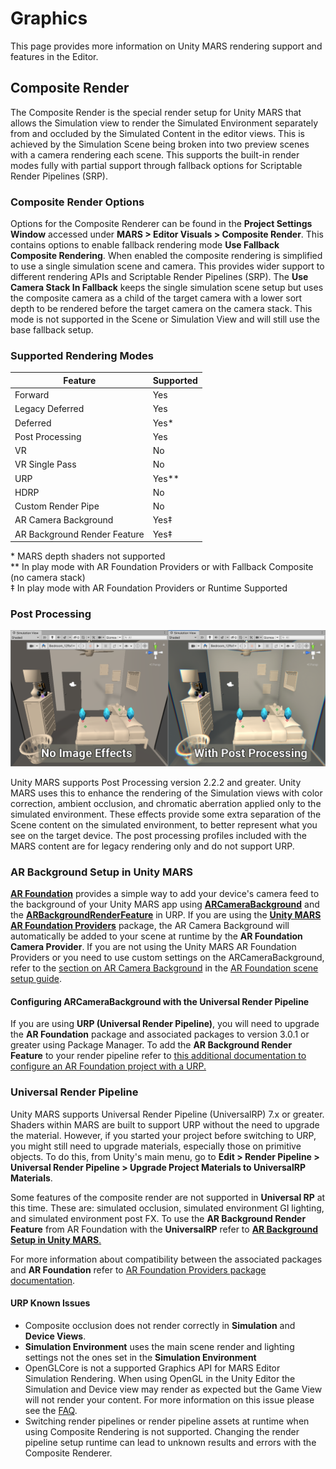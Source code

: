 # Graphics

This page provides more information on Unity MARS rendering support and features in the Editor.

## Composite Render

The Composite Render is the special render setup for Unity MARS that allows the Simulation view to render the Simulated Environment separately from and occluded by the Simulated Content in the editor views. This is achieved by the Simulation Scene being broken into two preview scenes with a camera rendering each scene. This supports the built-in render modes fully with partial support through fallback options for Scriptable Render Pipelines (SRP).

### Composite Render Options

Options for the Composite Renderer can be found in the **Project Settings Window** accessed under **MARS &gt; Editor Visuals &gt; Composite Render**. This contains options to enable fallback rendering mode **Use Fallback Composite Rendering**. When enabled the composite rendering is simplified to use a single simulation scene and camera. This provides wider support to different rendering APIs and Scriptable Render Pipelines (SRP). The **Use Camera Stack In Fallback** keeps the single simulation scene setup but uses the composite camera as a child of the target camera with a lower sort depth to be rendered before the target camera on the camera stack. This mode is not supported in the Scene or Simulation View and will still use the base fallback setup.

### Supported Rendering Modes

| Feature | Supported |
| ----------- | ----------- |
| Forward | Yes|
| Legacy Deferred | Yes |
| Deferred | Yes* |
| Post Processing | Yes |
| VR | No |
| VR Single Pass | No |
| URP | Yes** |
| HDRP | No |
| Custom Render Pipe | No |
| AR Camera Background | Yes‡ |
| AR Background Render Feature | Yes‡ |
\* MARS depth shaders not supported\
** In play mode with AR Foundation Providers or with Fallback Composite (no camera stack)\
‡ In play mode with AR Foundation Providers or Runtime Supported

### Post Processing

![Post Processing](images/Graphics/PostProcessing.png)

Unity MARS supports Post Processing version 2.2.2 and greater. Unity MARS uses this to enhance the rendering of the Simulation views with color correction, ambient occlusion, and chromatic aberration applied only to the simulated environment. These effects provide some extra separation of the Scene content on the simulated environment, to better represent what you see on the target device. The post processing profiles included with the MARS content are for legacy rendering only and do not support URP.

### AR Background Setup in Unity MARS

[**AR Foundation**](https://docs.unity3d.com/Packages/com.unity.xr.arfoundation@latest/index.html) provides a simple way to add your device's camera feed to the background of your Unity MARS app using [**ARCameraBackground**](https://docs.unity3d.com/Packages/com.unity.xr.arfoundation@latest/index.html?subfolder=/api/UnityEngine.XR.ARFoundation.ARCameraBackground.html) and the [**ARBackgroundRenderFeature**](https://docs.unity3d.com/Packages/com.unity.xr.arfoundation@latest/index.html?subfolder=/api/UnityEngine.XR.ARFoundation.ARBackgroundRendererFeature.html) in URP. If you are using the [**Unity MARS AR Foundation Providers**](https://docs.unity3d.com/Packages/com.unity.mars-ar-foundation-providers@latest/index.html) package, the AR Camera Background will automatically be added to your scene at runtime by the **AR Foundation Camera Provider**. If you are not using the Unity MARS AR Foundation Providers or you need to use custom settings on the ARCameraBackground, refer to the [section on AR Camera Background](https://docs.unity3d.com/Packages/com.unity.xr.arfoundation@latest/index.html?subfolder=/manual/index.html%23ar-camera-background) in the [AR Foundation scene setup guide](https://docs.unity3d.com/Packages/com.unity.xr.arfoundation@latest/index.html?subfolder=/manual/index.html%23scene-setup).

#### Configuring ARCameraBackground with the Universal Render Pipeline
If you are using **URP (Universal Render Pipeline)**, you will need to upgrade the **AR Foundation** package and associated packages to version 3.0.1 or greater using Package Manager. To add the **AR Background Render Feature** to your render pipeline refer to [this additional documentation to configure an AR Foundation project with a URP.](https://docs.unity3d.com/Packages/com.unity.xr.arfoundation@latest/index.html?subfolder=/manual/ar-camera-background-with-scriptable-render-pipeline.html)

### Universal Render Pipeline

Unity MARS supports Universal Render Pipeline (UniversalRP) 7.x or greater. Shaders within MARS are built to support URP without the need to upgrade the material. However, if you started your project before switching to URP, you might still need to upgrade materials, especially those on primitive objects. To do this, from Unity's main menu, go to **Edit &gt; Render Pipeline &gt; Universal Render Pipeline &gt; Upgrade Project Materials to UniversalRP Materials**.

Some features of the composite render are not supported in **Universal RP** at this time. These are: simulated occlusion, simulated environment GI lighting, and simulated environment post FX. To use the **AR Background Render Feature** from AR Foundation with the **UniversalRP** refer to [**AR Background Setup in Unity MARS**.](Graphics.md#ar-background-setup-in-unity-mars)

For more information about compatibility between the associated packages and **AR Foundation** refer to [AR Foundation Providers package documentation](https://docs.unity3d.com/Packages/com.unity.mars-ar-foundation-providers@1.0/manual/index.html).

#### URP Known Issues

- Composite occlusion does not render correctly in **Simulation** and **Device Views**.
- **Simulation Environment** uses the main scene render and lighting settings not the ones set in the **Simulation Environment**
- OpenGLCore is not a supported Graphics API for MARS Editor Simulation Rendering. When using OpenGL in the Unity Editor the Simulation and Device view may render as expected but the Game View will not render your content. For more information on this issue please see the [FAQ](FAQ.md#simulated-content-rendering).
- Switching render pipelines or render pipeline assets at runtime when using Composite Rendering is not supported. Changing the render pipeline setup runtime can lead to unknown results and errors with the Composite Renderer. 
